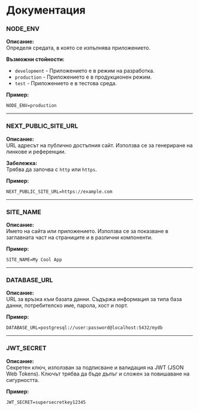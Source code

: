 # Документация

### NODE_ENV
**Описание:**  
Определя средата, в която се изпълнява приложението.

**Възможни стойности:**  
- `development` - Приложението е в режим на разработка.  
- `production` - Приложението е в продукционен режим.  
- `test` - Приложението е в тестова среда.  

**Пример:**  
```env
NODE_ENV=production
```

---

### NEXT_PUBLIC_SITE_URL
**Описание:**  
URL адресът на публично достъпния сайт. Използва се за генериране на линкове и референции.

**Забележка:**  
Трябва да започва с `http` или `https`.

**Пример:**  
```env
NEXT_PUBLIC_SITE_URL=https://example.com
```

---

### SITE_NAME
**Описание:**  
Името на сайта или приложението. Използва се за показване в заглавната част на страниците и в различни компоненти.

**Пример:**  
```env
SITE_NAME=My Cool App
```

---

### DATABASE_URL
**Описание:**  
URL за връзка към базата данни. Съдържа информация за типа база данни, потребителско име, парола, хост и порт.

**Пример:**  
```env
DATABASE_URL=postgresql://user:password@localhost:5432/mydb
```

---

### JWT_SECRET
**Описание:**  
Секретен ключ, използван за подписване и валидация на JWT (JSON Web Tokens). Ключът трябва да бъде дълъг и сложен за повишаване на сигурността.

**Пример:**  
```env
JWT_SECRET=supersecretkey12345
```